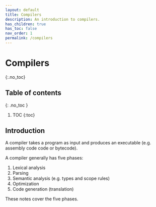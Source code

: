 ```yaml
---
layout: default
title: Compilers
description: An introduction to compilers.
has_children: true
has_toc: false
nav_order: 1
permalink: /compilers
---
```


<!-- prettier-ignore-start -->

# Compilers
{:.no_toc}

## Table of contents
{: .no_toc }

1. TOC
{:toc}

<!-- prettier-ignore-end -->

## Introduction

A compiler takes a program as input and produces an executable (e.g. assembly code code or bytecode).

A compiler generally has five phases:

1. Lexical analysis
2. Parsing
3. Semantic analysis (e.g. types and scope rules)
4. Optimization
5. Code generation (translation)

These notes cover the five phases.
